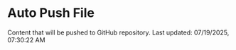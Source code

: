 # Auto Push File

Content that will be pushed to GitHub repository.
Last updated: 07/19/2025, 07:30:22 AM